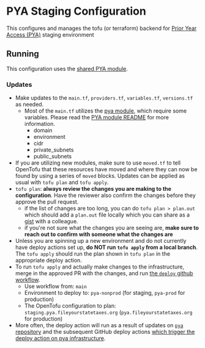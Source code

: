 # PYA Staging Configuration

This configures and manages the tofu (or terraform) backend for [Prior Year Access (PYA)](https://github.com/codeforamerica/pya) staging environment

## Running

This configuration uses the [shared PYA module](https://github.com/codeforamerica/tax-benefits-backend/tree/main/tofu/modules/pya).

### Updates

- Make updates to the `main.tf`, `providers.tf`, `variables.tf`, `versions.tf` as needed.
  - Most of the `main.tf` utilizes the [pya module](https://github.com/codeforamerica/tax-benefits-backend/tree/main/tofu/modules/pya), which require some variables. Please read the [PYA module README](https://github.com/codeforamerica/tax-benefits-backend/tree/add-read-me/tofu/modules/pya) for more information.
    - domain
    - environment
    - cidr
    - private_subnets
    - public_subnets
- If you are utilizing new modules, make sure to use `moved.tf` to tell OpenTofu that these resources have moved and where they can now be found by using a series of `moved` blocks.
Updates can be applied as usual with `tofu plan` and `tofu apply`.
- `tofu plan`: **always review the changes you are making to the configuration**.
  Have the reviewer also confirm the changes before they approve the pull request.
  - if the list of changes are too long, you can do `tofu plan > plan.out`
    which should add a `plan.out` file locally which you can share as a [gist](https://gist.github.com/) with a colleague.
  - if you're not sure what the changes you are seeing are,
    **make sure to reach out to confirm with someone what the changes are**
- Unless you are spinning up a new environment and do not currently have deploy actions set up,
  **do NOT run `tofu apply` from a local branch**. The `tofu apply` should run the plan shown in
  `tofu plan` in the appropriate deploy action.
- To run `tofu apply` and actually make changes to the infrastructure,
  merge in the approved PR with the changes, and run [the `deploy` github workflow](https://github.com/codeforamerica/tax-benefits-backend/actions/workflows/deploy.yaml).
  - Use workflow from: `main`
  - Environment to deploy to: `pya-nonprod` (for staging, `pya-prod` for production)
  - The OpenTofu configuration to plan: `staging.pya.fileyourstatetaxes.org` (`pya.fileyourstatetaxes.org` for production)
- More often, the deploy action will run as a result of updates on [`pya` repository](https://github.com/codeforamerica/pya)
  and the subsequent GitHub deploy actions [which trigger the deploy action on pya infrastructure](https://github.com/codeforamerica/pya/blob/main/.github/workflows/deploy-to-staging.yml#L84-L98).
